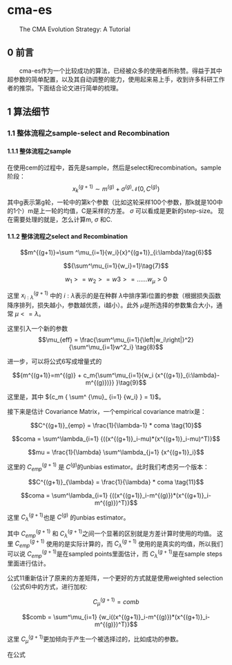 # cma-es
  
  &emsp;&emsp;The CMA Evolution Strategy: A Tutorial
  
## 0 前言
  
  &emsp;&emsp;cma-es作为一个比较成功的算法，已经被众多的使用者所称赞。得益于其中超参数的简单配置，以及其自动调整的能力，使用起来易上手，收到许多科研工作者的推崇。下面结合论文进行简单的梳理。

## 1 算法细节
  
  ### 1.1 整体流程之sample-select and Recombination 
  #### 1.1.1 整体流程之sample
  
  在使用cem的过程中，首先是sample，然后是select和recombination。sample阶段：
  $${x}^{(g+1)}_{k}\sim {m}^{(g)}+{\sigma }^{(g)}\mathcal{N}(0,{C}^{(g)})$$
  其中g表示第g轮，一轮中的第k个参数（比如这轮采样100个参数，那k就是100中的1个）m是上一轮的均值，C是采样的方差。 $\sigma$ 可以看成是更新的step-size。
  现在需要处理的就是，怎么计算m, $\sigma$ 和C.
  
  #### 1.1.2 整体流程之select and Recombination 
  $$m^{(g+1)}=\sum ^\mu_{i=1}{w_i}{x}^{(g+1)}_{i:\lambda}\tag{6}$$
  
  $${\sum^\mu_{i=1}{w_i}=1}\tag{7}$$
  
  $${w_1>=w_2>=w3>=......w_\mu>0}$$
  
  这里 ${x}^{(g+1)}_{i:\lambda }$ 中的 $i:\lambda$表示的是在种群 $\lambda$中排序第i位置的参数（根据损失函数降序排列，损失越小，参数越优质，i越小）。此外 $\mu$是所选择的参数集合大小，通常 $\mu<=\lambda$。
  
  这里引入一个新的参数 $$\mu_{eff} = \frac{\sum^\mu_{i=1}{\left|w_i\right|}^2} {\sum^\mu_{i=1}w^2_i} \tag{8}$$

  进一步，可以将公式6写成增量式的
  
  $${m^{(g+1)}=m^{(g)} + c_m{\sum^\mu_{i=1}{w_i (x^{(g+1)}_{i:\lambda}-m^{(g)})}} }\tag{9}$$ 
  
  这里是，其中 ${c_m { \sum^ {\mu}_ {i=1} {w_i} } = 1}$。
  
  
  接下来是估计 Covariance Matrix，一个empirical covariance matrix是： 
  
  $$C^{(g+1)}_{emp} =  \frac{1}{\lambda-1} * coma \tag{10}$$
  
  $$coma = \sum^\lambda_{i=1} {((x^{(g+1)}_i-mu)*(x^{(g+1)}_i-mu)^T)}$$
  
  $$mu = \frac{1}{\lambda} \sum^\lambda_{j=1} {x^{(g+1)}_i}$$
  
  这里的 $C^{(g+1)}_{emp}$ 是 $C^{(g)}$的unbias estimator。此时我们考虑另一个版本：
  
  $$C^{(g+1)}_{\lambda} =  \frac{1}{\lambda} * coma \tag{11}$$
  
  $$coma = \sum^\lambda_{i=1} {((x^{(g+1)}_i-m^{(g)})*(x^{(g+1)}_i-m^{(g)})^T)}$$
  
  这里 $C^{(g+1)}_{\lambda}$也是 $C^{(g)}$ 的unbias estimator。
  
  其中 $C^{(g+1)} _ {emp}$ 和 $C^{(g+1)} _ \lambda$之间一个显著的区别就是方差计算时使用的均值。 这里 $C^{(g+1)} _ {emp}$ 使用的是实际计算的，而 $C^{(g+1)} _ {\lambda}$ 使用的是真实的均值，所以我们可以说 $C^{(g+1)} _ {emp}$是在sampled points里面估计，而 $C^{(g+1)} _ {\lambda}$是在sample steps里面进行估计。
  
  公式11重新估计了原来的方差矩阵，一个更好的方式就是使用weighted selection（公式6)中的方式，进行加权:
  
  $$C^{(g+1)}_{\mu} =  comb\tag{12}$$
  
  $$comb = \sum^\mu_{i=1} {w_i((x^{(g+1)}_i-m^{(g)})*(x^{(g+1)}_i-m^{(g)})^T)}$$
  
  这里 $C^{(g+1)} _ {\mu}$更加倾向于产生一个被选择过的，比如成功的参数。
  
  在公式
